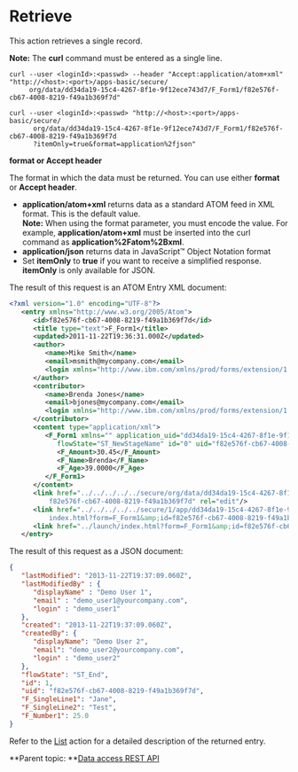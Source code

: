 # Retrieve 

This action retrieves a single record.

**Note:** The **curl** command must be entered as a single line.

```
curl --user <loginId>:<passwd> --header "Accept:application/atom+xml" "http://<host>:<port>/apps-basic/secure/
     org/data/dd34da19-15c4-4267-8f1e-9f12ece743d7/F_Form1/f82e576f-cb67-4008-8219-f49a1b369f7d"

curl --user <loginId>:<passwd> "http://<host>:<port>/apps-basic/secure/
      org/data/dd34da19-15c4-4267-8f1e-9f12ece743d7/F_Form1/f82e576f-cb67-4008-8219-f49a1b369f7d
      ?itemOnly=true&format=application%2fjson"
```

**format or Accept header**

The format in which the data must be returned. You can use either **format** or **Accept header**.

   - **application/atom+xml** returns data as a standard ATOM feed in XML format. This is the default value.<br>
        **Note:** When using the format parameter, you must encode the value. For example, **application/atom+xml** must be inserted into the curl command as **application%2Fatom%2Bxml**.
   -   **application/json** returns data in JavaScript™ Object Notation format
   -   Set **itemOnly** to **true** if you want to receive a simplified response. **itemOnly** is only available for JSON.

The result of this request is an ATOM Entry XML document:

```xml
<?xml version="1.0" encoding="UTF-8"?>
   <entry xmlns="http://www.w3.org/2005/Atom">
      <id>f82e576f-cb67-4008-8219-f49a1b369f7d</id>
      <title type="text">F_Form1</title>
      <updated>2011-11-22T19:36:31.000Z</updated>
      <author>
         <name>Mike Smith</name>
         <email>msmith@mycompany.com</email>
         <login xmlns="http://www.ibm.com/xmlns/prod/forms/extension/1.0">msmith@mycompany.com</login>
      </author>
      <contributor>
         <name>Brenda Jones</name>
         <email>bjones@mycompany.com</email>
         <login xmlns="http://www.ibm.com/xmlns/prod/forms/extension/1.0">bjones@mycompany.com</login>
      </contributor>
      <content type="application/xml">
         <F_Form1 xmlns="" application_uid="dd34da19-15c4-4267-8f1e-9f12ece743d7" draft_ownerid="" 
            flowState="ST_NewStageName" id="0" uid="f82e576f-cb67-4008-8219-f49a1b369f7d">
            <F_Amount>30.45</F_Amount>
            <F_Name>Brenda</F_Name>
            <F_Age>39.0000</F_Age>
         </F_Form1>
      </content>
      <link href="../../../../../secure/org/data/dd34da19-15c4-4267-8f1e-9f12ece743d7/F_Form1/
          f82e576f-cb67-4008-8219-f49a1b369f7d" rel="edit"/>
      <link href="../../../../../secure/1/app/dd34da19-15c4-4267-8f1e-9f12ece743d7/print/
          index.html?form=F_Form1&amp;id=f82e576f-cb67-4008-8219-f49a1b369f7d" rel="print"/>
      <link href="../launch/index.html?form=F_Form1&amp;id=f82e576f-cb67-4008-8219-f49a1b369f7d" rel="form"/>
   </entry>
```

The result of this request as a JSON document:

```json
{
   "lastModified": "2013-11-22T19:37:09.060Z",
   "lastModifiedBy" : {             
      "displayName" : "Demo User 1",
      "email" : "demo_user1@yourcompany.com",
      "login" : "demo_user1"           
   },
   "created": "2013-11-22T19:37:09.060Z",
   "createdBy": {
      "displayName": "Demo User 2",
      "email": "demo_user2@yourcompany.com",
      "login" : "demo_user2" 
   },
   "flowState": "ST_End",
   "id": 1,
   "uid": "f82e576f-cb67-4008-8219-f49a1b369f7d",
   "F_SingleLine1": "Jane",
   "F_SingleLine2": "Test",
   "F_Number1": 25.0
}
```

Refer to the [List](ref_data_rest_api_list.md) action for a detailed description of the returned entry.

**Parent topic: **[Data access REST API](ref_data_access_rest_api.md)

